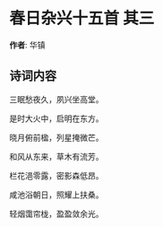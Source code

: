 # 春日杂兴十五首  其三

**作者**: 华镇

## 诗词内容

三眠愁夜久，夙兴坐高堂。

是时大火中，启明在东方。

晓月俯前楹，列星掩微芒。

和风从东来，草木有流芳。

栏花浥零露，密影森低昂。

咸池浴朝日，照耀上扶桑。

轻烟霭帘栊，盈盈敛余光。

